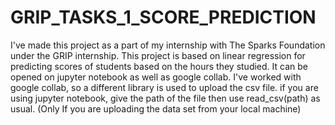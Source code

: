 # GRIP_TASKS_1_SCORE_PREDICTION
I've made this project as a part of my internship with The Sparks Foundation under the GRIP internship. This project is based on linear regression for predicting scores of students based on the  hours they studied.
It can be opened on jupyter notebook as well as google collab. I've worked with google collab, so a different library is used to upload the csv file. if you are using jupyter notebook, give the path of the file then use read_csv(path) as usual.
(Only If you are uploading the data set from your local machine)
